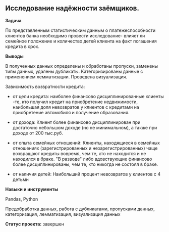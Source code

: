 ## Исследование надёжности заёмщиков.


**Задача**   

По представленным статистическим данным о платежеспособности клиентов банка необходимо провести исследование- влияет ли семейное положение и количество детей клиента на факт погашения кредита в срок. 


**Выводы**


В полученных данных определены и обработаны пропуски, заменены типы данных, удалены дубликаты. Категоризированы данные с применением лемматизации. Проведена визуализация.

Зависимость возвратности кредита:

- от цели кредита: наиболее финансово дисциплинированные  клиенты -те, кто получил кредит на приобретение недвижимости, наибольшая доля невозвратов у клиентов с кредитами на приобретение автомобиля и получение образования.

- от дохода: Клиент более финансово дисциплинирован при достаточно небольшом доходе (но не минимальном), а также при доходе от 200 тыс.руб.

- от опыта семейных отношений: Клиенты, находящиеся в семейных отношениях (зарегистрированных и незарегистрированных) чаще возвращают кредиты вовремя, чем те, кто не находится и не находился в браке. "В разводе" либо вдовствующие финансово более дисциплинированы, чем те, кто никогда не состоял в браке.

- от наличия детей: Наибольший процент невозвратов у клиентов с 4 детьми


**Навыки и инструменты**  


Pandas, Python


Предобработка данных, работа с дубликатами, пропусками данных, категоризация, лемматизация, визуализация данных


**Статус проекта:** завершен
